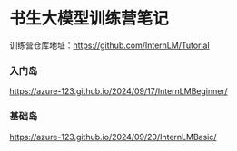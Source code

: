 # 书生大模型训练营笔记

训练营仓库地址：https://github.com/InternLM/Tutorial

### 入门岛

https://azure-123.github.io/2024/09/17/InternLMBeginner/

### 基础岛

https://azure-123.github.io/2024/09/20/InternLMBasic/
